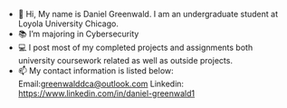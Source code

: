 - 👋 Hi, My name is Daniel Greenwald. I am an undergraduate student at Loyola University Chicago.
- 📚 I’m majoring in Cybersecurity
- 💻 I post most of my completed projects and assignments both university coursework related as well as outside projects.
- 📫 My contact information is listed below:
Email:greenwalddca@outlook.com
Linkedin: https://www.linkedin.com/in/daniel-greenwald1


